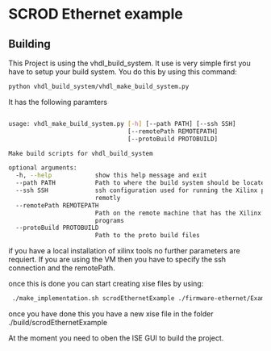 
# SCROD Ethernet example 


## Building

This Project is using the vhdl_build_system. It use is very simple first you have to setup your build system. You do this by using this command:

```Bash
python vhdl_build_system/vhdl_make_build_system.py

```

It has the following paramters

```Bash

usage: vhdl_make_build_system.py [-h] [--path PATH] [--ssh SSH]
                                 [--remotePath REMOTEPATH]
                                 [--protoBuild PROTOBUILD]

Make build scripts for vhdl_build_system

optional arguments:
  -h, --help            show this help message and exit
  --path PATH           Path to where the build system should be located
  --ssh SSH             ssh configuration used for running the Xilinx programs
                        remotly
  --remotePath REMOTEPATH
                        Path on the remote machine that has the Xilinx
                        programs
  --protoBuild PROTOBUILD
                        Path to the proto build files
```

if you have a local installation of xilinx tools no further parameters are requiert. If you are using the VM then you have to specify the ssh connection and the remotePath. 


once this is done you can start creating xise files by using:

```Bash
 ./make_implementation.sh scrodEthernetExample ./firmware-ethernet/ExampleProject/projectSrc/scrodEthernetExample.ucf

```

once you have done this you have a new xise file in the folder ./build/scrodEthernetExample

At the moment you need to oben the ISE GUI to build the project.